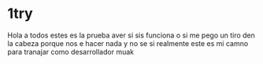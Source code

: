 # 1try


Hola a todos estes es la prueba  aver si sis funciona o si me pego un tiro den la cabeza porque nos e hacer nada y no se si realmente este es mi camno para tranajar como desarrollador muak